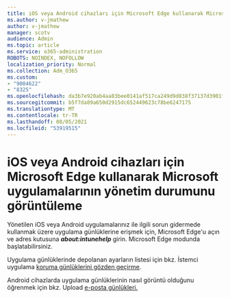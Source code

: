 ```yaml
---
title: iOS veya Android cihazları için Microsoft Edge kullanarak Microsoft uygulamalarının yönetim durumunu görüntüleme
ms.author: v-jmathew
author: v-jmathew
manager: scotv
audience: Admin
ms.topic: article
ms.service: o365-administration
ROBOTS: NOINDEX, NOFOLLOW
localization_priority: Normal
ms.collection: Adm_O365
ms.custom:
- "9004622"
- "8325"
ms.openlocfilehash: da3b7e920ab4aa83bee0141af517ca249d9d838f37137d3901f6841b98ba9aae
ms.sourcegitcommit: b5f7da89a650d2915dc652449623c78be6247175
ms.translationtype: MT
ms.contentlocale: tr-TR
ms.lasthandoff: 08/05/2021
ms.locfileid: "53919515"
---
```

# <a name="view-the-management-status-of-microsoft-apps-using-microsoft-edge-for-ios-or-android-devices"></a>iOS veya Android cihazları için Microsoft Edge kullanarak Microsoft uygulamalarının yönetim durumunu görüntüleme

Yönetilen iOS veya Android uygulamalarınız ile ilgili sorun gidermede kullanmak üzere uygulama günlüklerine erişmek için, Microsoft Edge'u açın ve adres kutusuna ***about:intunehelp*** girin. Microsoft Edge modunda başlatabilirsiniz.

Uygulama günlüklerinde depolanan ayarların listesi için bkz. İstemci uygulama [koruma günlüklerini gözden geçirme](https://go.microsoft.com/fwlink/?linkid=2141401).

Android cihazlarda uygulama günlüklerinin nasıl görüntü olduğunu öğrenmek için bkz. Upload [e-posta günlükleri.](https://go.microsoft.com/fwlink/?linkid=2141408)
